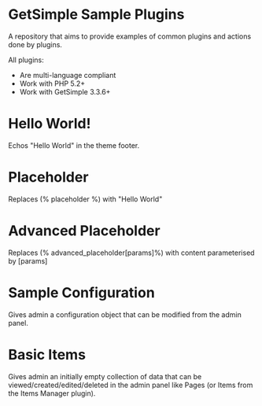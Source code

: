 # GetSimple Sample Plugins
A repository that aims to provide examples of common plugins and actions done
by plugins.

All plugins:

* Are multi-language compliant
* Work with PHP 5.2+
* Work with GetSimple 3.3.6+

# Hello World!
Echos "Hello World" in the theme footer.

# Placeholder
Replaces (% placeholder %) with "Hello World"

# Advanced Placeholder
Replaces (% advanced_placeholder[params]%) with content parameterised by [params]

# Sample Configuration
Gives admin a configuration object that can be modified from the admin panel.

# Basic Items
Gives admin an initially empty collection of data that can be viewed/created/edited/deleted
in the admin panel like Pages (or Items from the Items Manager plugin).